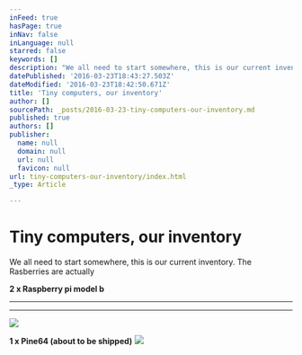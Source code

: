 ```yaml
---
inFeed: true
hasPage: true
inNav: false
inLanguage: null
starred: false
keywords: []
description: "We all need to start somewhere, this is our current inventory. The Rasberries are actually\_"
datePublished: '2016-03-23T18:43:27.503Z'
dateModified: '2016-03-23T18:42:50.671Z'
title: 'Tiny computers, our inventory'
author: []
sourcePath: _posts/2016-03-23-tiny-computers-our-inventory.md
published: true
authors: []
publisher:
  name: null
  domain: null
  url: null
  favicon: null
url: tiny-computers-our-inventory/index.html
_type: Article

---
```

# Tiny computers, our inventory

We all need to start somewhere, this is our current inventory. The Rasberries are actually 

**2 x Raspberry pi model b**

****

****
![](https://the-grid-user-content.s3-us-west-2.amazonaws.com/e20f9d39-6328-4f8b-baa4-06246da86401.jpg)

****1 x Pine64** (about to be shipped)**
![](https://the-grid-user-content.s3-us-west-2.amazonaws.com/9bdef1c4-0149-4fa9-b02a-dfc3a52efcfc.jpg)